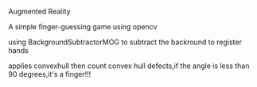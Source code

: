 Augmented Reality

A simple finger-guessing game using opencv

using BackgroundSubtractorMOG to subtract the backround to register hands

applies convexhull then count convex hull defects,if the angle is less than 90 degrees,it's a finger!!!
